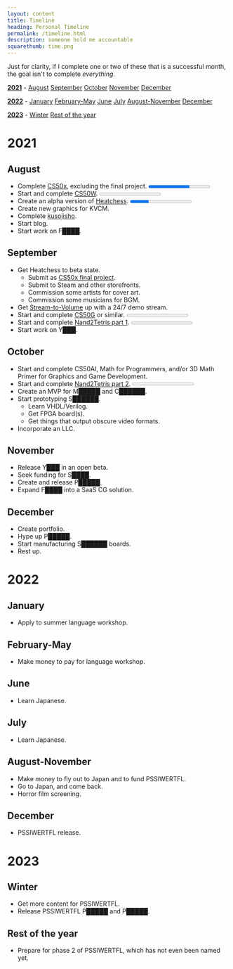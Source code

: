 ```yaml
---
layout: content
title: Timeline
heading: Personal Timeline
permalink: /timeline.html
description: someone hold me accountable
squarethumb: time.png
---
```


Just for clarity, if I complete one or two of these that is a successful month, the goal isn't to complete *everything*.

[**2021**](#2021) -  [August](#august) [September](#september) [October](#october) [November](#november) [December](#december)

[**2022**](#2022) -  [January](#january) [February-May](#february-may) [June](#june) [July](#july) [August-November](#august-november) [December](#december-1)

[**2023**](#2023) -  [Winter](#winter) [Rest of the year](#rest-of-the-year)

# 2021
## August
 - Complete [CS50x](https://cs50.harvard.edu/x/2021/), excluding the final project. <progress max="12" value="8"></progress>
 - Start and complete [CS50W](https://cs50.harvard.edu/web/2020/). <progress max="8" value="0"></progress>
 - Create an alpha version of [Heatchess](https://github.com/oofdere/Heatchess). <progress max="100" value="30"></progress>
 - Create new graphics for KVCM.
 - Complete [kusojisho](kusojisho.moe).
 - Start blog.
 - Start work on F████.


## September
 - Get Heatchess to beta state.
   - Submit as [CS50x final project](https://cs50.harvard.edu/x/2021/project/).
   - Submit to Steam and other storefronts.
   - Commission some artists for cover art.
   - Commission some musicians for BGM.
 - Get [Stream-to-Volume](https://github.com/oofdere/stv) up with a 24/7 demo stream.
 - Start and complete [CS50G](https://cs50.harvard.edu/games/2018/) or similar. <progress max="11" value="0"></progress>
 - Start and complete [Nand2Tetris part 1](https://www.coursera.org/learn/build-a-computer). <progress max="6" value="0"></progress>
 - Start work on Y███.

## October
 - Start and complete CS50AI, Math for Programmers, and/or 3D Math Primer for Graphics and Game Development.
 - Start and complete [Nand2Tetris part 2](https://www.coursera.org/learn/nand2tetris2). <progress max="7" value="0"></progress>
 - Create an MVP for M█████ and C██████.
 - Start prototyping S██████.
   - Learn VHDL/Verilog.
   - Get FPGA board(s).
   - Get things that output obscure video formats.
 - Incorporate an LLC.

## November
 - Release Y███ in an open beta.
 - Seek funding for S████.
 - Create and release P█████.
 - Expand F████ into a SaaS CG solution.

## December
 - Create portfolio.
 - Hype up P█████.
 - Start manufacturing S██████ boards.
 - Rest up.

# 2022
## January
 - Apply to summer language workshop.

## February-May
 - Make money to pay for language workshop.

## June
 - Learn Japanese.

## July
 - Learn Japanese.

## August-November
 - Make money to fly out to Japan and to fund PSSIWERTFL.
 - Go to Japan, and come back.
 - Horror film screening.

## December
 - PSSIWERTFL release.

# 2023
## Winter
 - Get more content for PSSIWERTFL.
 - Release PSSIWERTFL P█████ and P█████.

## Rest of the year
 - Prepare for phase 2 of PSSIWERTFL, which has not even been named yet.
